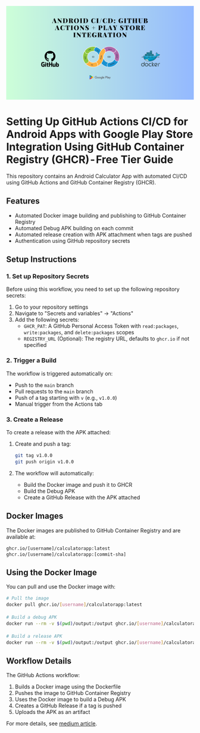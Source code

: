 ![zeDMoviesApp](https://github.com/zobaer53/Android_CI-CD_Docker-Image_GitHub-Actions_Play-Store_Integration/blob/master/Add%20a%20heading.png)
# Setting Up GitHub Actions CI/CD for Android Apps with Google Play Store Integration Using GitHub Container Registry (GHCR) - Free Tier Guide


This repository contains an Android Calculator App with automated CI/CD using GitHub Actions and GitHub Container Registry (GHCR).

## Features

- Automated Docker image building and publishing to GitHub Container Registry
- Automated Debug APK building on each commit
- Automated release creation with APK attachment when tags are pushed
- Authentication using GitHub repository secrets

## Setup Instructions

### 1. Set up Repository Secrets

Before using this workflow, you need to set up the following repository secrets:

1. Go to your repository settings
2. Navigate to "Secrets and variables" → "Actions"
3. Add the following secrets:
   - `GHCR_PAT`: A GitHub Personal Access Token with `read:packages`, `write:packages`, and `delete:packages` scopes
   - `REGISTRY_URL` (Optional): The registry URL, defaults to `ghcr.io` if not specified

### 2. Trigger a Build

The workflow is triggered automatically on:
- Push to the `main` branch
- Pull requests to the `main` branch
- Push of a tag starting with `v` (e.g., `v1.0.0`)
- Manual trigger from the Actions tab

### 3. Create a Release

To create a release with the APK attached:

1. Create and push a tag:
   ```bash
   git tag v1.0.0
   git push origin v1.0.0
   ```

2. The workflow will automatically:
   - Build the Docker image and push it to GHCR
   - Build the Debug APK
   - Create a GitHub Release with the APK attached

## Docker Images

The Docker images are published to GitHub Container Registry and are available at:
```
ghcr.io/[username]/calculatorapp:latest
ghcr.io/[username]/calculatorapp:[commit-sha]
```

## Using the Docker Image

You can pull and use the Docker image with:

```bash
# Pull the image
docker pull ghcr.io/[username]/calculatorapp:latest

# Build a debug APK
docker run --rm -v $(pwd)/output:/output ghcr.io/[username]/calculatorapp:latest -c "/app/build-apk.sh Debug && cp -r /app/app/build/outputs/apk/debug/* /output/"

# Build a release APK
docker run --rm -v $(pwd)/output:/output ghcr.io/[username]/calculatorapp:latest -c "/app/build-apk.sh Release && cp -r /app/app/build/outputs/apk/release/* /output/"
```

## Workflow Details

The GitHub Actions workflow:
1. Builds a Docker image using the Dockerfile
2. Pushes the image to GitHub Container Registry
3. Uses the Docker image to build a Debug APK
4. Creates a GitHub Release if a tag is pushed
5. Uploads the APK as an artifact

For more details, see [medium article](https://medium.com/@zobaer53/setting-up-github-actions-ci-cd-for-android-apps-using-github-container-registry-ghcr-f0f5fbea512b).

